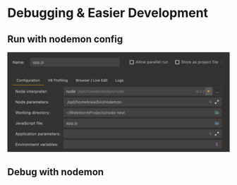 # Debugging & Easier Development

## Run with nodemon config

![picture 1](../../../images/bea73b8c09e28108183aaa77018c7ba100e1db11bd2965d1aeaab6e6ff89dfa2.png)  

## Debug with nodemon
